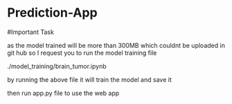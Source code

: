 # Prediction-App
#Important Task

as the model trained will be more than 300MB which couldnt be uploaded in git hub so I request you to run the model training file

./model_training/brain_tumor.ipynb

by running the above file it will train the model and save it

then run app.py file to use the web app
